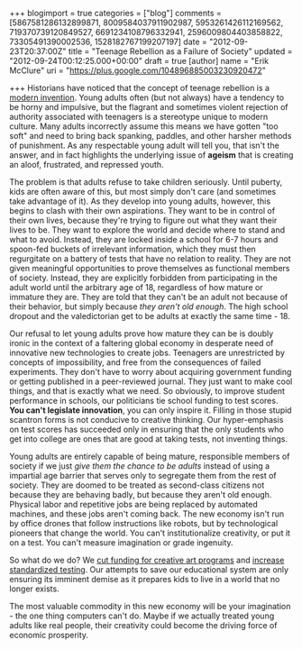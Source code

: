 +++
blogimport = true
categories = ["blog"]
comments = [5867581286132899871, 8009584037911902987, 5953261426112169562, 719370739120849527, 6691234108796332941, 2596009804403858822, 73305491390002536, 1528182767199207197]
date = "2012-09-23T20:37:00Z"
title = "Teenage Rebellion as a Failure of Society"
updated = "2012-09-24T00:12:25.000+00:00"
draft = true
[author]
name = "Erik McClure"
uri = "https://plus.google.com/104896885003230920472"

+++
Historians have noticed that the concept of teenage rebellion is a [modern invention](http://www.ushistory.org/us/46c.asp). Young adults often (but not always) have a tendency to be horny and impulsive, but the flagrant and sometimes violent rejection of authority associated with teenagers is a stereotype unique to modern culture. Many adults incorrectly assume this means we have gotten "too soft" and need to bring back spanking, paddles, and other harsher methods of punishment. As any respectable young adult will tell you, that isn't the answer, and in fact highlights the underlying issue of **ageism** that is creating an aloof, frustrated, and repressed youth.

The problem is that adults refuse to take children seriously. Until puberty, kids are often aware of this, but most simply don't care (and sometimes take advantage of it). As they develop into young adults, however, this begins to clash with their own aspirations. They want to be in control of their own lives, because they're trying to figure out what they want their lives to be. They want to explore the world and decide where to stand and what to avoid. Instead, they are locked inside a school for 6-7 hours and spoon-fed buckets of irrelevant information, which they must then regurgitate on a battery of tests that have no relation to reality. They are not given meaningful opportunities to prove themselves as functional members of society. Instead, they are explicitly forbidden from participating in the adult world until the arbitrary age of 18, regardless of how mature or immature they are. They are told that they can't be an adult not because of their behavior, but simply because *they aren't old enough*. The high school dropout and the valedictorian get to be adults at exactly the same time - 18.

Our refusal to let young adults prove how mature they can be is doubly ironic in the context of a faltering global economy in desperate need of innovative new technologies to create jobs. Teenagers are unrestricted by concepts of impossibility, and free from the consequences of failed experiments. They don't have to worry about acquiring government funding or getting published in a peer-reviewed journal. They just want to make cool things, and that is exactly what we need. So obviously, to improve student performance in schools, our politicians tie school funding to test scores. **You can't legislate innovation**, you can only inspire it. Filling in those stupid scantron forms is not conducive to creative thinking. Our hyper-emphasis on test scores has succeeded only in ensuring that the only students who get into college are ones that are good at taking tests, not inventing things.

Young adults are entirely capable of being mature, responsible members of society if we just *give them the chance to be adults* instead of using a impartial age barrier that serves only to segregate them from the rest of society. They are doomed to be treated as second-class citizens not because they are behaving badly, but because they aren't old enough. Physical labor and repetitive jobs are being replaced by automated machines, and these jobs aren't coming back. The new economy isn't run by office drones that follow instructions like robots, but by technological pioneers that change the world. You can't institutionalize creativity, or put it on a test. You can't measure imagination or grade ingenuity.

So what do we do? We [cut funding for creative art programs](http://www.crainsnewyork.com/article/20100701/FREE/100709985) and [increase standardized testing](http://www.su-spectator.com/news/standardized-testing-introduced-to-universities-1.2853401#.UF_Rlo1lRLY). Our attempts to save our educational system are only ensuring its imminent demise as it prepares kids to live in a world that no longer exists.

The most valuable commodity in this new economy will be your imagination - the one thing computers can't do. Maybe if we actually treated young adults like real people, their creativity could become the driving force of economic prosperity.
